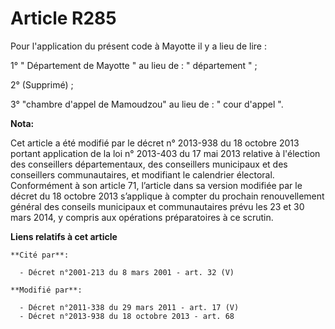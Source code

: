 # Article R285

Pour l'application du présent code à Mayotte il y a lieu de lire : 

1° " Département de Mayotte " au lieu de : " département " ; 

2° (Supprimé) ;

3° "chambre d'appel de Mamoudzou" au lieu de : " cour d'appel ".

**Nota:**

Cet article a été modifié par le décret n° 2013-938 du 18 octobre 2013 portant application de la loi n° 2013-403 du 17 mai
2013 relative à l'élection des conseillers départementaux, des conseillers municipaux et des conseillers communautaires, et
modifiant le calendrier électoral. Conformément à son article 71, l’article dans sa version modifiée par le décret du 18
octobre 2013 s’applique à compter du prochain renouvellement général des conseils municipaux et communautaires prévu les 23
et 30 mars 2014, y compris aux opérations préparatoires à ce scrutin.

**Liens relatifs à cet article**

	**Cité par**:

	  - Décret n°2001-213 du 8 mars 2001 - art. 32 (V)

	**Modifié par**:

	  - Décret n°2011-338 du 29 mars 2011 - art. 17 (V)
	  - Décret n°2013-938 du 18 octobre 2013 - art. 68
